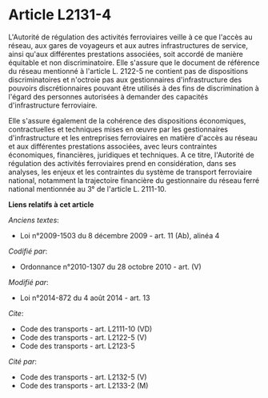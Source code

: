 # Article L2131-4

L'Autorité de régulation des activités ferroviaires veille à ce que l'accès au réseau, aux gares de voyageurs et aux autres
infrastructures de service, ainsi qu'aux différentes prestations associées, soit accordé de manière équitable et non
discriminatoire. Elle s'assure que le document de référence du réseau mentionné à l'article L. 2122-5 ne contient pas de
dispositions discriminatoires et n'octroie pas aux gestionnaires d'infrastructure des pouvoirs discrétionnaires pouvant être
utilisés à des fins de discrimination à l'égard des personnes autorisées à demander des capacités d'infrastructure
ferroviaire. 

Elle s'assure également de la cohérence des dispositions économiques, contractuelles et techniques mises en œuvre par les
gestionnaires d'infrastructure et les entreprises ferroviaires en matière d'accès au réseau et aux différentes prestations
associées, avec leurs contraintes économiques, financières, juridiques et techniques. A ce titre, l'Autorité de régulation
des activités ferroviaires prend en considération, dans ses analyses, les enjeux et les contraintes du système de transport
ferroviaire national, notamment la trajectoire financière du gestionnaire du réseau ferré national mentionnée au 3° de
l'article L. 2111-10.

**Liens relatifs à cet article**

_Anciens textes_:

  - Loi n°2009-1503 du 8 décembre 2009 - art. 11 (Ab), alinéa 4

_Codifié par_:

  - Ordonnance n°2010-1307 du 28 octobre 2010 - art. (V)

_Modifié par_:

  - Loi n°2014-872 du 4 août 2014 - art. 13

_Cite_:

  - Code des transports - art. L2111-10 (VD)
  - Code des transports - art. L2122-5 (V)
  - Code des transports - art. L2123-5

_Cité par_:

  - Code des transports - art. L2132-5 (V)
  - Code des transports - art. L2133-2 (M)
